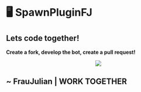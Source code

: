 # 🖥️ SpawnPluginFJ

## Lets code together!

**Create a fork, develop the bot, create a pull request!**

<div align="center">
    <img src="https://skillicons.dev/icons?i=java,idea,github,git"/>
</div>

## ~ FrauJulian | WORK TOGETHER
